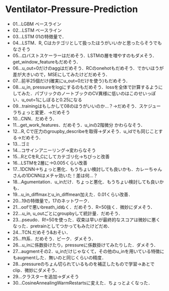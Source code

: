 # Ventilator-Pressure-Prediction

- 01…LGBM ベースライン
- 02…LSTM ベースライン
- 03…LSTM 01の特徴量で．
- 04…LSTM．R, Cはカテゴリとして扱ったほうがいいかと思ったらそうでもなさそう
- 05…ロバストスケーラーはだめそう．LSTMの層を増やすのもダメそう．get_window_featureもだめそう．
- 06…u_out=0だけのaggはだめそう．RCのonehotもだめそう．でかいほうが差が大きいので，MSEにしてみたけどだめそう．
- 07…前半25個だけ(確実にu_out=0だけを使う)もだめそう．
- 08…u_in, pressureをlogにするのもだめそう．lossを全体で計算するようにしてみた．パブリックのノートブックのCV異様に低いのはこのせいっぽい．u_out=1にしぼると0.25になる
- 09…trainingはもしかして08のほうがいいのか…？→だめそう．スケジューラちょっと変更．→だめそう
- 10…CNN．だめそう．
- 11…get_work_features．だめそう．u_inの2階微分 かわらなそう．
- 12…R, Cで圧力のgroupby_describeを取得→ダメそう．u_idでも同じことする→だめそう．
- 13…ゴミ
- 14…コサインアニーリング→変わらなそう
- 15…RとCをR_Cにしてカテゴリ化→ちびっと改善
- 16…LSTMを2層に→0.005くらい改善
- 17…1DCNN→ちょっと悪化．もうちょい検討しても良いかも．カレーちゃんさんの1DCNNはメチャ効いた！差は何…？
- 18…Agumentation．u_inだけ．ちょっと悪化．もうちょい検討しても良いかも．
- 19…u_in_diffmaxとu_in_diffmean加えた．0.01くらい改善．
- 20…19の特徴量で，17のネットワーク．
- 21…oofで悪いbreath_idぬく．だめそう．R=50抜く．微妙にダメそう．
- 22…u_in, u_outごとにgroupbyして統計量．だめそう．
- 23…pseudo．R!=50を使った．収束は早いが最終的なスコアは微妙に悪くなった．pretrainとしてつかってもみたけどだめ．
- 24…TCN.だめそう&おそい．
- 25…fft系．だめそう．ピーク．ダメそう．
- 26…u_inに係数掛けたり，pressureに係数掛けてみたりした．ダメそう．
- 27…augmentその2．u_inだけじゃなくて，その他のu_inを用いている特徴にもaugmentした．無いのと同じくらいの精度．
- 28…pressureのちょん切られているものを補正したもので学習→あとでclip．微妙にダメそう．
- 29…クラスターを追加→ダメそう
- 30…CosineAnnealingWarmRestartsに変えた．ちょっとよくなった．
